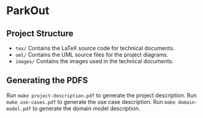 # ParkOut

## Project Structure

- `tex/`
  Contains the LaTeX source code for technical documents.
- `uml/`
  Contains the UML source files for the project diagrams.
- `images/`
    Contains the images used in the technical documents.

## Generating the PDFS

Run `make project-description.pdf` to generate the project description.
Run `make use-cases.pdf` to generate the use case description.
Run `make domain-model.pdf` to generate the domain model description.

